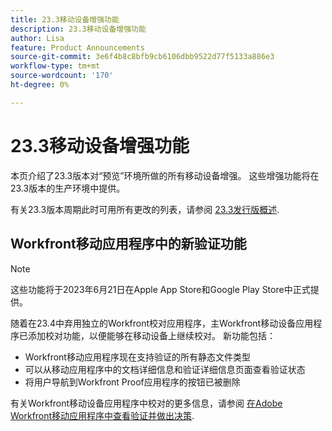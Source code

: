 ```yaml
---
title: 23.3移动设备增强功能
description: 23.3移动设备增强功能
author: Lisa
feature: Product Announcements
source-git-commit: 3e6f4b8c8bfb9cb6106dbb9522d77f5133a886e3
workflow-type: tm+mt
source-wordcount: '170'
ht-degree: 0%

---
```


# 23.3移动设备增强功能

本页介绍了23.3版本对“预览”环境所做的所有移动设备增强。 这些增强功能将在23.3版本的生产环境中提供。

有关23.3版本周期此时可用所有更改的列表，请参阅 [23.3发行版概述](/help/quicksilver/product-announcements/product-releases/23.3-release-activity/23-3-release-overview.md).

## Workfront移动应用程序中的新验证功能

>[!NOTE]
>
>这些功能将于2023年6月21日在Apple App Store和Google Play Store中正式提供。

随着在23.4中弃用独立的Workfront校对应用程序，主Workfront移动设备应用程序已添加校对功能，以便能够在移动设备上继续校对。 新功能包括：

* Workfront移动应用程序现在支持验证的所有静态文件类型
* 可以从移动应用程序中的文档详细信息和验证详细信息页面查看验证状态
* 将用户导航到Workfront Proof应用程序的按钮已被删除

有关Workfront移动设备应用程序中校对的更多信息，请参阅 [在Adobe Workfront移动应用程序中查看验证并做出决策](/help/quicksilver/workfront-basics/mobile-apps/using-the-workfront-mobile-app/work-with-proofs-in-mobile-app.md).
